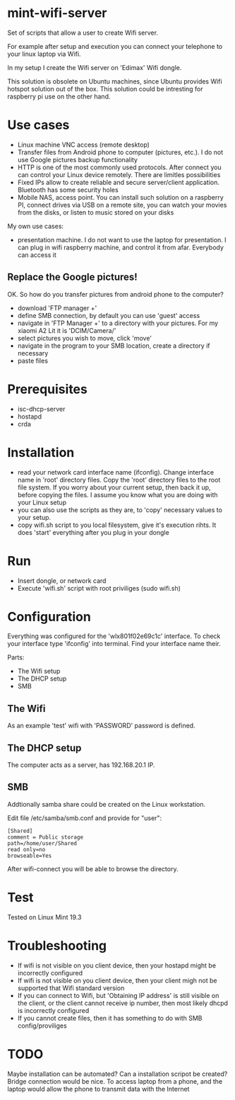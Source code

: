 # mint-wifi-server

Set of scripts that allow a user to create Wifi server. 

For example after setup and execution you can connect your telephone to your linux laptop via Wifi.

In my setup I create the Wifi server on 'Edimax' Wifi dongle.

This solution is obsolete on Ubuntu machines, since Ubuntu provides Wifi hotspot solution out of the box. This solution could be intresting for raspberry pi use on the other hand.

# Use cases

 - Linux machine VNC access (remote desktop)
 - Transfer files from Android phone to computer (pictures, etc.). I do not use Google pictures backup functionality
 - HTTP is one of the most commonly used protocols. After connect you can control your Linux device remotely. There are limitles possibilities
 - Fixed IPs allow to create reliable and secure server/client application. Bluetooth has some security holes
 - Mobile NAS, access point. You can install such solution on a raspberry PI, connect drives via USB on a remote site, you can watch your movies from the disks, or listen to music stored on your disks
 
 My own use cases:
 
   - presentation machine. I do not want to use the laptop for presentation. I can plug in wifi raspberry machine, and control it from afar. Everybody can access it
  
## Replace the Google pictures!

OK. So how do you transfer pictures from android phone to the computer?

 - download 'FTP manager +'
 - define SMB connection, by default you can use 'guest' access
 - navigate in 'FTP Manager +' to a directory with your pictures. For my xiaomi A2 Lit it is 'DCIM/Camera/'
 - select pictures you wish to move, click 'move'
 - navigate in the program to your SMB location, create a directory if necessary
 - paste files

# Prerequisites

 - isc-dhcp-server
 - hostapd
 - crda

# Installation

 - read your network card interface name (ifconfig). Change interface name in 'root' directory files. Copy the 'root' directory files to the root file system. If you worry about your current setup, then back it up, before copying the files. I assume you know what you are doing with your Linux setup
 - you can also use the scripts as they are, to 'copy' necessary values to your setup.
 - copy wifi.sh script to you local filesystem, give it's execution rihts. It does 'start' everything after you plug in your dongle

# Run

 - Insert dongle, or network card
 - Execute 'wifi.sh' script with root priviliges (sudo wifi.sh)

# Configuration

Everything was configured for the 'wlx801f02e69c1c' interface. To check your interface type 'ifconfig' into terminal. Find your interface name their.

Parts:

 - The Wifi setup
 - The DHCP setup
 - SMB

## The Wifi

As an example 'test' wifi with 'PASSWORD' password is defined.

## The DHCP setup

The computer acts as a server, has 192.168.20.1 IP.

## SMB

Addtionally samba share could be created on the Linux workstation.

Edit file /etc/samba/smb.conf and provide for "user":

```
[Shared]
comment = Public storage
path=/home/user/Shared
read only=no
browseable=Yes
```

After wifi-connect you will be able to browse the directory.

# Test

Tested on Linux Mint 19.3

# Troubleshooting

 - If wifi is not visible on you client device, then your hostapd might be incorrectly configured
 - If wifi is not visible on you client device, then your client migh not be supported that Wifi standard version
 - If you can connect to Wifi, but 'Obtaining IP address' is still visible on the client, or the client cannot receive ip number, then most likely dhcpd is incorrectly configured
 - If you cannot create files, then it has something to do with SMB config/proviliges
 
 # TODO
 
 Maybe installation can be automated? Can a installation scripot be created?
 Bridge connection would be nice. To access laptop from a phone, and the laptop would allow the phone to transmit data with the Internet
